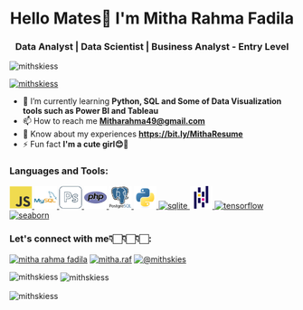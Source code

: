 <h1 align="center">Hello Mates👋 I'm Mitha Rahma Fadila</h1>
<h3 align="center">Data Analyst | Data Scientist | Business Analyst - Entry Level</h3>

<p align="left"> <img src="https://komarev.com/ghpvc/?username=mithskiess&label=Profile%20views&color=0e75b6&style=flat" alt="mithskiess" /p>
<p align="left"> <a href="https://github.com/ryo-ma/github-profile-trophy"><img src="https://github-profile-trophy.vercel.app/?username=mithskiess" alt="mithskiess" /></a> </p>

- 🌱 I’m currently learning **Python, SQL and Some of Data Visualization tools such as Power BI and Tableau**
- 📫 How to reach me **Mitharahma49@gmail.com**
- 📄 Know about my experiences **https://bit.ly/MithaResume**
- ⚡ Fun fact **I'm a cute girl😊🤗**

<h3 align="left">Languages and Tools:</h3>
<p align="left"> <a href="https://developer.mozilla.org/en-US/docs/Web/JavaScript" target="_blank" rel="noreferrer"> <img src="https://raw.githubusercontent.com/devicons/devicon/master/icons/javascript/javascript-original.svg" alt="javascript" width="40" height="40"/> </a> <a href="https://www.mysql.com/" target="_blank" rel="noreferrer"> <img src="https://raw.githubusercontent.com/devicons/devicon/master/icons/mysql/mysql-original-wordmark.svg" alt="mysql" width="40" height="40"/> </a> <a href="https://www.photoshop.com/en" target="_blank" rel="noreferrer"> <img src="https://raw.githubusercontent.com/devicons/devicon/master/icons/photoshop/photoshop-line.svg" alt="photoshop" width="40" height="40"/> </a> <a href="https://www.php.net" target="_blank" rel="noreferrer"> <img src="https://raw.githubusercontent.com/devicons/devicon/master/icons/php/php-original.svg" alt="php" width="40" height="40"/> </a> <a href="https://www.postgresql.org" target="_blank" rel="noreferrer"> <img src="https://raw.githubusercontent.com/devicons/devicon/master/icons/postgresql/postgresql-original-wordmark.svg" alt="postgresql" width="40" height="40"/> </a> <a href="https://www.python.org" target="_blank" rel="noreferrer"> <img src="https://raw.githubusercontent.com/devicons/devicon/master/icons/python/python-original.svg" alt="python" width="40" height="40"/> </a> <a href="https://www.sqlite.org/" target="_blank" rel="noreferrer"> <img src="https://www.vectorlogo.zone/logos/sqlite/sqlite-icon.svg" alt="sqlite" width="40" height="40"/> </a> <a href="https://pandas.pydata.org/" target="_blank" rel="noreferrer"> <img src="https://raw.githubusercontent.com/devicons/devicon/2ae2a900d2f041da66e950e4d48052658d850630/icons/pandas/pandas-original.svg" alt="pandas" width="40" height="40"/> <a href="https://www.tensorflow.org" target="_blank" rel="noreferrer"> <img src="https://www.vectorlogo.zone/logos/tensorflow/tensorflow-icon.svg" alt="tensorflow" width="40" height="40"/> </a> <a href="https://seaborn.pydata.org/" target="_blank" rel="noreferrer"> <img src="https://seaborn.pydata.org/_images/logo-mark-lightbg.svg" alt="seaborn" width="40" height="40"/> </a> </a> </p>

<h3 align="left">Let's connect with me👇🏻👇🏻👇🏻:</h3>
<p align="left">
<a href="https://www.linkedin.com/in/mitha-rahma-fadila" target="blank"><img align="center" src="https://raw.githubusercontent.com/rahuldkjain/github-profile-readme-generator/master/src/images/icons/Social/linked-in-alt.svg" alt="mitha rahma fadila" height="30" width="40" /></a>
<a href="https://instagram.com/mitha.raf" target="blank"><img align="center" src="https://raw.githubusercontent.com/rahuldkjain/github-profile-readme-generator/master/src/images/icons/Social/instagram.svg" alt="mitha.raf" height="30" width="40" /></a>
<a href="https://medium.com/@mithskies" target="blank"><img align="center" src="https://raw.githubusercontent.com/rahuldkjain/github-profile-readme-generator/master/src/images/icons/Social/medium.svg" alt="@mithskies" height="30" width="40" /></a>
</p>

<p><img align="left" src="https://github-readme-stats.vercel.app/api/top-langs?username=mithskiess&show_icons=true&locale=en&layout=compact" alt="mithskiess" /></p>
<p>&nbsp;<img align="center" src="https://github-readme-stats.vercel.app/api?username=mithskiess&show_icons=true&locale=en" alt="mithskiess" /></p>
<p><img align="center" src="https://github-readme-streak-stats.herokuapp.com/?user=mithskiess&" alt="mithskiess" /></p>

